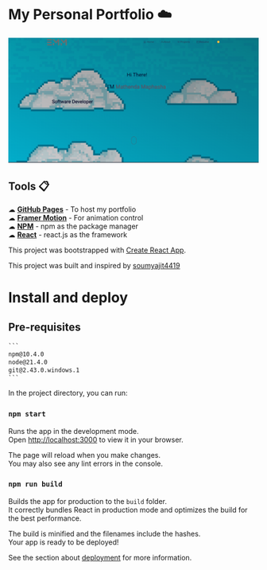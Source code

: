 # My Personal Portfolio ☁️

[![Site preview](/src/Assets/website-preview-light.png)](https://the1don1.github.io/my-portfolio/)

## Tools 📋
☁︎ [<b>GitHub Pages</b>](https://create-react-app.dev/docs/deployment/#github-pages) - To host my portfolio \
☁︎ [<b>Framer Motion</b>](https://www.framer.com/motion/) - For animation control\
☁︎ [<b>NPM</b>](https://nodejs.org/en/learn/getting-started/an-introduction-to-the-npm-package-manager) - npm as the package manager\
☁︎ [<b>React</b>](https://react.dev) - react.js as the framework


This project was bootstrapped with [Create React App](https://github.com/facebook/create-react-app).

This project was built and inspired by [soumyajit4419](https://github.com/soumyajit4419/Portfolio)

# Install and deploy
## Pre-requisites

    ```
    npm@10.4.0
    node@21.4.0
    git@2.43.0.windows.1
    ```

In the project directory, you can run:

### `npm start`

Runs the app in the development mode.\
Open [http://localhost:3000](http://localhost:3000) to view it in your browser.

The page will reload when you make changes.\
You may also see any lint errors in the console.


### `npm run build`

Builds the app for production to the `build` folder.\
It correctly bundles React in production mode and optimizes the build for the best performance.

The build is minified and the filenames include the hashes.\
Your app is ready to be deployed!

See the section about [deployment](https://facebook.github.io/create-react-app/docs/deployment) for more information.

